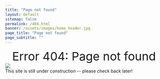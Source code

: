 ```yaml
---
title: "Page not found"
layout: default
sitemap: false
permalink: /404.html
banner: /assets/images/home_header.jpg
page_title: "Page not found"
page_subtitle: ""
---
```


<div class="bur-text-container">
    <div style="font-weight:900px;font-size:28pt;text-align:center;">Error 404: Page not found</div>
</div>

<div class="bur-text-container" style="margin-bottom:30px;">
    <img class="bur-photo not-found-photo" src="{{site.base_url}}/assets/images/404_fishtank.jpg">
    <div class="bur-caption">This site is still under construction -- please check back later!</div>
</div>

